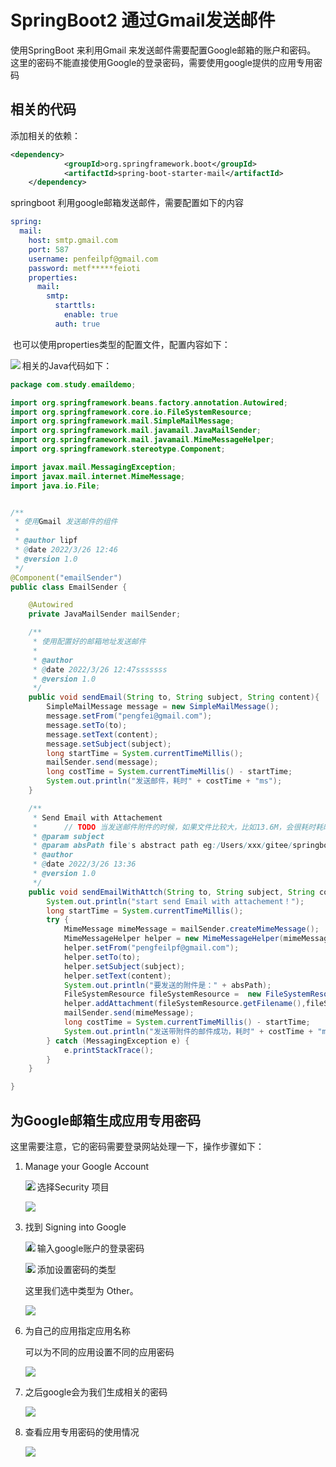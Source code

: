 # SpringBoot2 通过Gmail发送邮件



使用SpringBoot 来利用Gmail 来发送邮件需要配置Google邮箱的账户和密码。 这里的密码不能直接使用Google的登录密码，需要使用google提供的应用专用密码

## 相关的代码

添加相关的依赖：

```pom.xml
<dependency>
			<groupId>org.springframework.boot</groupId>
			<artifactId>spring-boot-starter-mail</artifactId>
	</dependency>
```

springboot 利用google邮箱发送邮件，需要配置如下的内容

```yaml
spring:
  mail:
    host: smtp.gmail.com
    port: 587
    username: penfeilpf@gmail.com
    password: metf*****feioti
    properties:
      mail:
        smtp:
          starttls:
            enable: true
          auth: true
```

​      也可以使用properties类型的配置文件，配置内容如下：

<img src="./pic/001_01.png" align="left">



相关的Java代码如下：

```java
package com.study.emaildemo;

import org.springframework.beans.factory.annotation.Autowired;
import org.springframework.core.io.FileSystemResource;
import org.springframework.mail.SimpleMailMessage;
import org.springframework.mail.javamail.JavaMailSender;
import org.springframework.mail.javamail.MimeMessageHelper;
import org.springframework.stereotype.Component;

import javax.mail.MessagingException;
import javax.mail.internet.MimeMessage;
import java.io.File;


/**
 * 使用Gmail 发送邮件的组件
 *
 * @author lipf
 * @date 2022/3/26 12:46
 * @version 1.0
 */
@Component("emailSender")
public class EmailSender {

    @Autowired
    private JavaMailSender mailSender;

    /**
     * 使用配置好的邮箱地址发送邮件
     *
     * @author
     * @date 2022/3/26 12:47sssssss
     * @version 1.0
     */
    public void sendEmail(String to, String subject, String content){
        SimpleMailMessage message = new SimpleMailMessage();
        message.setFrom("pengfei@gmail.com");
        message.setTo(to);
        message.setText(content);
        message.setSubject(subject);
        long startTime = System.currentTimeMillis();
        mailSender.send(message);
        long costTime = System.currentTimeMillis() - startTime;
        System.out.println("发送邮件，耗时" + costTime + "ms");
    }

    /**
     * Send Email with Attachement
     *      // TODO 当发送邮件附件的时候，如果文件比较大，比如13.6M，会很耗时耗时72015ms ，如果发送500kb的文件，则耗时 14429ms
     * @param subject
     * @param absPath file's abstract path eg:/Users/xxx/gitee/springboot/2.4.2.RELEASE/spring-boot-reference_2.4.2.Release.pdf
     * @author
     * @date 2022/3/26 13:36
     * @version 1.0
     */
    public void sendEmailWithAttch(String to, String subject, String content ,String absPath){
        System.out.println("start send Email with attachement！");
        long startTime = System.currentTimeMillis();
        try {
            MimeMessage mimeMessage = mailSender.createMimeMessage();
            MimeMessageHelper helper = new MimeMessageHelper(mimeMessage,true);
            helper.setFrom("pengfeilpf@gmail.com");
            helper.setTo(to);
            helper.setSubject(subject);
            helper.setText(content);
            System.out.println("要发送的附件是：" + absPath);
            FileSystemResource fileSystemResource =  new FileSystemResource(new File(absPath));
            helper.addAttachment(fileSystemResource.getFilename(),fileSystemResource);
            mailSender.send(mimeMessage);
            long costTime = System.currentTimeMillis() - startTime;
            System.out.println("发送带附件的邮件成功，耗时" + costTime + "ms");
        } catch (MessagingException e) {
            e.printStackTrace();
        }
    }

}

```



## 为Google邮箱生成应用专用密码

这里需要注意，它的密码需要登录网站处理一下，操作步骤如下：

1. Manage your Google Account

   <img src="./pic/101_打开google浏览器的账户管理.png" align="left">

2. 选择Security 项目 

   <img src ="./pic/002_gmail_send.png">

3. 找到 Signing into Google 

   <img src="./pic/102_开启google账户的两步验证.png" align="left">

4. 输入google账户的登录密码

   <img src="./pic/004.png" align="left">

5. 添加设置密码的类型

   这里我们选中类型为 Other。

   

   <img src="./pic/103_选择专用密码的类型_v20220326.png" >

6. 为自己的应用指定应用名称

   可以为不同的应用设置不同的应用密码

   <img src="./pic/104_为自己使用google密码的应用设置应用名.png">

7. 之后google会为我们生成相关的密码

   <img src="./pic/105_为某个应用专门生成的密码.png" >

8. 查看应用专用密码的使用情况

   <img src="./pic/106_查看应用专用密码的使用情况.png">

